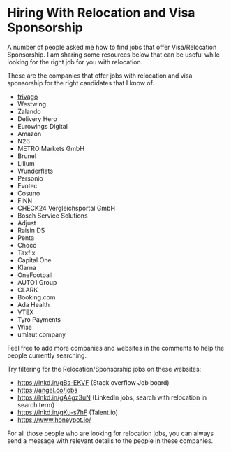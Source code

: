 # Hiring With Relocation and Visa Sponsorship
A number of people asked me how to find jobs that offer Visa/Relocation Sponsorship. I am sharing some resources below that can be useful while looking for the right job for you with relocation.

These are the companies that offer jobs with relocation and visa sponsorship for the right candidates that I know of.

- [trivago](https://company.trivago.com/open-positions/?gh_src=1f823c482)
- Westwing
- Zalando
- Delivery Hero
- Eurowings Digital
- Amazon
- N26
- METRO Markets GmbH
- Brunel
- Lilium
- Wunderflats
- Personio
- Evotec
- Cosuno
- FINN
- CHECK24 Vergleichsportal GmbH
- Bosch Service Solutions
- Adjust
- Raisin DS
- Penta
- Choco
- Taxfix
- Capital One
- Klarna
- OneFootball
- AUTO1 Group
- CLARK
- Booking.com
- Ada Health
- VTEX
- Tyro Payments
- Wise
- umlaut company

Feel free to add more companies and websites in the comments to help the people currently searching.


Try filtering for the Relocation/Sponsorship jobs on these websites:

- https://lnkd.in/gBs-EKVF (Stack overflow Job board)
- https://angel.co/jobs
- https://lnkd.in/gA4gz3uN (LinkedIn jobs, search with relocation in search term)
- https://lnkd.in/gKu-s7hF (Talent.io)
- https://www.honeypot.io/

For all those people who are looking for relocation jobs, you can always send a message with relevant details to the people in these companies.
